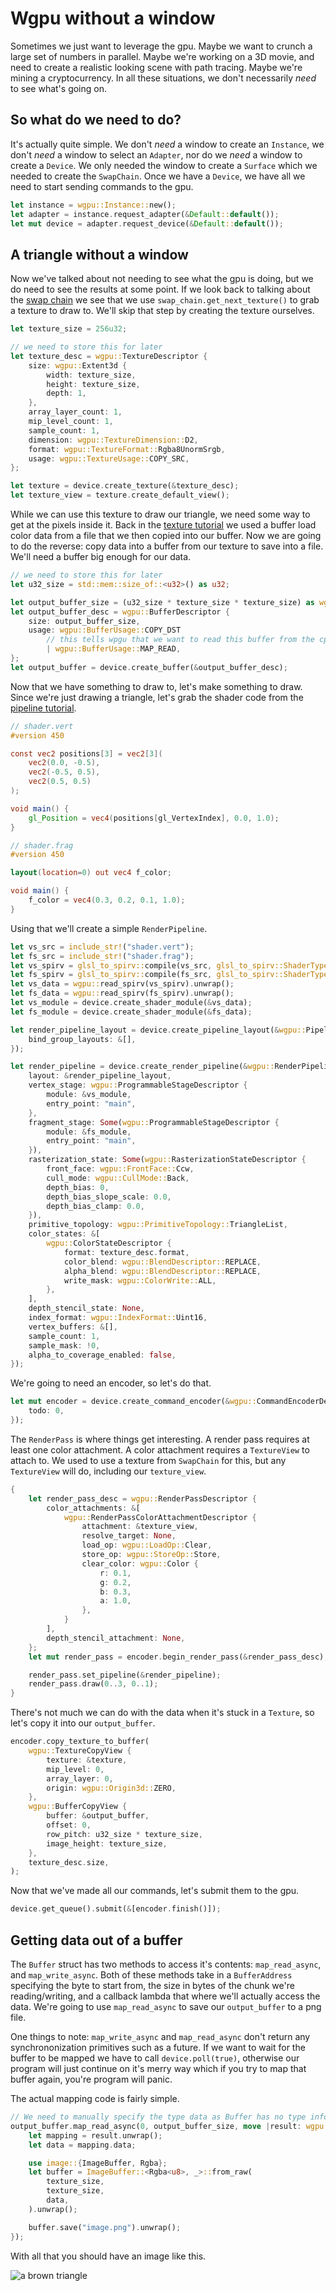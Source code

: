 # Wgpu without a window

Sometimes we just want to leverage the gpu. Maybe we want to crunch a large set of numbers in parallel. Maybe we're working on a 3D movie, and need to create a realistic looking scene with path tracing. Maybe we're mining a cryptocurrency. In all these situations, we don't necessarily *need* to see what's going on.

## So what do we need to do?

It's actually quite simple. We don't *need* a window to create an `Instance`, we don't *need* a window to select an `Adapter`, nor do we *need* a window to create a `Device`. We only needed the window to create a `Surface` which we needed to create the `SwapChain`. Once we have a `Device`, we have all we need to start sending commands to the gpu.

```rust
let instance = wgpu::Instance::new();
let adapter = instance.request_adapter(&Default::default());
let mut device = adapter.request_device(&Default::default());
```

## A triangle without a window

Now we've talked about not needing to see what the gpu is doing, but we do need to see the results at some point. If we look back to talking about the [swap chain](/beginner/tutorial2-swapchain/#render) we see that we use `swap_chain.get_next_texture()` to grab a texture to draw to. We'll skip that step by creating the texture ourselves.

```rust
let texture_size = 256u32;

// we need to store this for later
let texture_desc = wgpu::TextureDescriptor {
    size: wgpu::Extent3d {
        width: texture_size,
        height: texture_size,
        depth: 1,
    },
    array_layer_count: 1,
    mip_level_count: 1,
    sample_count: 1,
    dimension: wgpu::TextureDimension::D2,
    format: wgpu::TextureFormat::Rgba8UnormSrgb,
    usage: wgpu::TextureUsage::COPY_SRC,
};

let texture = device.create_texture(&texture_desc);
let texture_view = texture.create_default_view();
```

While we can use this texture to draw our triangle, we need some way to get at the pixels inside it. Back in the [texture tutorial](/beginner/tutorial5-textures/) we used a buffer load color data from a file that we then copied into our buffer. Now we are going to do the reverse: copy data into a buffer from our texture to save into a file. We'll need a buffer big enough for our data.

```rust
// we need to store this for later
let u32_size = std::mem::size_of::<u32>() as u32;

let output_buffer_size = (u32_size * texture_size * texture_size) as wgpu::BufferAddress;
let output_buffer_desc = wgpu::BufferDescriptor {
    size: output_buffer_size,
    usage: wgpu::BufferUsage::COPY_DST 
        // this tells wpgu that we want to read this buffer from the cpu
        | wgpu::BufferUsage::MAP_READ,
};
let output_buffer = device.create_buffer(&output_buffer_desc);
```

Now that we have something to draw to, let's make something to draw. Since we're just drawing a triangle, let's grab the shader code from the [pipeline tutorial](/beginner/tutorial3-pipeline/#writing-the-shaders).

```glsl
// shader.vert
#version 450

const vec2 positions[3] = vec2[3](
    vec2(0.0, -0.5),
    vec2(-0.5, 0.5),
    vec2(0.5, 0.5)
);

void main() {
    gl_Position = vec4(positions[gl_VertexIndex], 0.0, 1.0);
}
```

```glsl
// shader.frag
#version 450

layout(location=0) out vec4 f_color;

void main() {
    f_color = vec4(0.3, 0.2, 0.1, 1.0);
}
```

Using that we'll create a simple `RenderPipeline`.

```rust
let vs_src = include_str!("shader.vert");
let fs_src = include_str!("shader.frag");
let vs_spirv = glsl_to_spirv::compile(vs_src, glsl_to_spirv::ShaderType::Vertex).unwrap();
let fs_spirv = glsl_to_spirv::compile(fs_src, glsl_to_spirv::ShaderType::Fragment).unwrap();
let vs_data = wgpu::read_spirv(vs_spirv).unwrap();
let fs_data = wgpu::read_spirv(fs_spirv).unwrap();
let vs_module = device.create_shader_module(&vs_data);
let fs_module = device.create_shader_module(&fs_data);

let render_pipeline_layout = device.create_pipeline_layout(&wgpu::PipelineLayoutDescriptor {
    bind_group_layouts: &[],
});

let render_pipeline = device.create_render_pipeline(&wgpu::RenderPipelineDescriptor {
    layout: &render_pipeline_layout,
    vertex_stage: wgpu::ProgrammableStageDescriptor {
        module: &vs_module,
        entry_point: "main",
    },
    fragment_stage: Some(wgpu::ProgrammableStageDescriptor {
        module: &fs_module,
        entry_point: "main",
    }),
    rasterization_state: Some(wgpu::RasterizationStateDescriptor {
        front_face: wgpu::FrontFace::Ccw,
        cull_mode: wgpu::CullMode::Back,
        depth_bias: 0,
        depth_bias_slope_scale: 0.0,
        depth_bias_clamp: 0.0,
    }),
    primitive_topology: wgpu::PrimitiveTopology::TriangleList,
    color_states: &[
        wgpu::ColorStateDescriptor {
            format: texture_desc.format,
            color_blend: wgpu::BlendDescriptor::REPLACE,
            alpha_blend: wgpu::BlendDescriptor::REPLACE,
            write_mask: wgpu::ColorWrite::ALL,
        },
    ],
    depth_stencil_state: None,
    index_format: wgpu::IndexFormat::Uint16,
    vertex_buffers: &[],
    sample_count: 1,
    sample_mask: !0,
    alpha_to_coverage_enabled: false,
});
```

We're going to need an encoder, so let's do that.

```rust
let mut encoder = device.create_command_encoder(&wgpu::CommandEncoderDescriptor {
    todo: 0,
});
```

The `RenderPass` is where things get interesting. A render pass requires at least one color attachment. A color attachment requires a `TextureView` to attach to. We used to use a texture from `SwapChain` for this, but any `TextureView` will do, including our `texture_view`.

```rust
{
    let render_pass_desc = wgpu::RenderPassDescriptor {
        color_attachments: &[
            wgpu::RenderPassColorAttachmentDescriptor {
                attachment: &texture_view,
                resolve_target: None,
                load_op: wgpu::LoadOp::Clear,
                store_op: wgpu::StoreOp::Store,
                clear_color: wgpu::Color {
                    r: 0.1,
                    g: 0.2,
                    b: 0.3,
                    a: 1.0,
                },
            }
        ],
        depth_stencil_attachment: None,
    };
    let mut render_pass = encoder.begin_render_pass(&render_pass_desc);

    render_pass.set_pipeline(&render_pipeline);
    render_pass.draw(0..3, 0..1);
}
```

There's not much we can do with the data when it's stuck in a `Texture`, so let's copy it into our `output_buffer`.

```rust
encoder.copy_texture_to_buffer(
    wgpu::TextureCopyView {
        texture: &texture,
        mip_level: 0,
        array_layer: 0,
        origin: wgpu::Origin3d::ZERO,
    }, 
    wgpu::BufferCopyView {
        buffer: &output_buffer,
        offset: 0,
        row_pitch: u32_size * texture_size,
        image_height: texture_size,
    }, 
    texture_desc.size,
);
```

Now that we've made all our commands, let's submit them to the gpu.

```rust
device.get_queue().submit(&[encoder.finish()]);
```

## Getting data out of a buffer

The `Buffer` struct has two methods to access it's contents: `map_read_async`, and `map_write_async`. Both of these methods take in a `BufferAddress` specifying the byte to start from, the size in bytes of the chunk we're reading/writing, and a callback lambda that where we'll actually access the data. We're going to use `map_read_async` to save our `output_buffer` to a png file.

One things to note: `map_write_async` and `map_read_async` don't return any synchrononization primitives such as a future. If we want to wait for the buffer to be mapped we have to call `device.poll(true)`, otherwise our program will just continue on it's merry way which if you try to map that buffer again, you're program will panic.

The actual mapping code is fairly simple.

```rust
// We need to manually specify the type data as Buffer has no type information
output_buffer.map_read_async(0, output_buffer_size, move |result: wgpu::BufferMapAsyncResult<&[u8]>| {
    let mapping = result.unwrap();
    let data = mapping.data;

    use image::{ImageBuffer, Rgba};
    let buffer = ImageBuffer::<Rgba<u8>, _>::from_raw(
        texture_size,
        texture_size,
        data,
    ).unwrap();

    buffer.save("image.png").unwrap();
});
```

With all that you should have an image like this. 

![a brown triangle](./image-output.png)